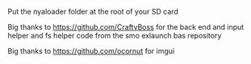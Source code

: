 Put the nyaloader folder at the root of your SD card

Big thanks to https://github.com/CraftyBoss for the back end and input helper and fs helper code from the smo exlaunch bas repository 

Big thanks to https://github.com/ocornut for imgui 
